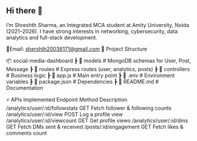 ## Hi there 👋

I’m Shreshth Sharma, an Integrated MCA student at Amity University, Noida (2021–2026).
I have strong interests in networking, cybersecurity, data analytics and full-stack development.


📧Email: shershth20036171@gmail.com
📂 Project Structure

    
  📦 social-media-dashboard
 ┣ 📂 models          # MongoDB schemas for User, Post, Message
 ┣ 📂 routes          # Express routes (user, analytics, posts)
 ┣ 📂 controllers     # Business logic
 ┣ 📜 app.js          # Main entry point
 ┣ 📜 .env            # Environment variables
 ┣ 📜 package.json    # Dependencies
 ┣ 📜 README.md       # Documentation


⚡ APIs Implemented
Endpoint	Method	Description
/analytics/user/:id/followstats	GET	Fetch follower & following counts
/analytics/user/:id/view	POST	Log a profile view
/analytics/user/:id/viewcount	GET	Get profile views
/analytics/user/:id/dms	GET	Fetch DMs sent & received
/posts/:id/engagement	GET	Fetch likes & comments count
